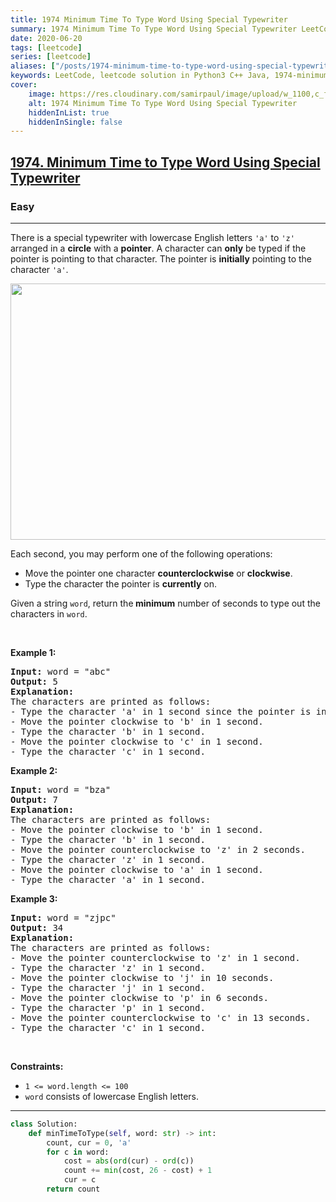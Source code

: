 ```yaml
---
title: 1974 Minimum Time To Type Word Using Special Typewriter
summary: 1974 Minimum Time To Type Word Using Special Typewriter LeetCode Solution Explained
date: 2020-06-20
tags: [leetcode]
series: [leetcode]
aliases: ["/posts/1974-minimum-time-to-type-word-using-special-typewriter", "/blog/posts/1974-minimum-time-to-type-word-using-special-typewriter", "/1974-minimum-time-to-type-word-using-special-typewriter"]
keywords: LeetCode, leetcode solution in Python3 C++ Java, 1974-minimum-time-to-type-word-using-special-typewriter solution
cover:
    image: https://res.cloudinary.com/samirpaul/image/upload/w_1100,c_fit,co_rgb:FFFFFF,l_text:Arial_70_bold:1974 Minimum Time To Type Word Using Special Typewriter/problem-solving.webp
    alt: 1974 Minimum Time To Type Word Using Special Typewriter
    hiddenInList: true
    hiddenInSingle: false
---
```



<h2><a href="https://leetcode.com/problems/minimum-time-to-type-word-using-special-typewriter/">1974. Minimum Time to Type Word Using Special Typewriter</a></h2><h3>Easy</h3><hr><div><p>There is a special typewriter with lowercase English letters <code>'a'</code> to <code>'z'</code> arranged in a <strong>circle</strong> with a <strong>pointer</strong>. A character can <strong>only</strong> be typed if the pointer is pointing to that character. The pointer is <strong>initially</strong> pointing to the character <code>'a'</code>.</p>
<img alt="" src="https://assets.leetcode.com/uploads/2021/07/31/chart.jpg" style="width: 530px; height: 410px;">
<p>Each second, you may perform one of the following operations:</p>

<ul>
	<li>Move the pointer one character <strong>counterclockwise</strong> or <strong>clockwise</strong>.</li>
	<li>Type the character the pointer is <strong>currently</strong> on.</li>
</ul>

<p>Given a string <code>word</code>, return the<strong> minimum</strong> number of seconds to type out the characters in <code>word</code>.</p>

<p>&nbsp;</p>
<p><strong>Example 1:</strong></p>

<pre><strong>Input:</strong> word = "abc"
<strong>Output:</strong> 5
<strong>Explanation: 
</strong>The characters are printed as follows:
- Type the character 'a' in 1 second since the pointer is initially on 'a'.
- Move the pointer clockwise to 'b' in 1 second.
- Type the character 'b' in 1 second.
- Move the pointer clockwise to 'c' in 1 second.
- Type the character 'c' in 1 second.
</pre>

<p><strong>Example 2:</strong></p>

<pre><strong>Input:</strong> word = "bza"
<strong>Output:</strong> 7
<strong>Explanation:
</strong>The characters are printed as follows:
- Move the pointer clockwise to 'b' in 1 second.
- Type the character 'b' in 1 second.
- Move the pointer counterclockwise to 'z' in 2 seconds.
- Type the character 'z' in 1 second.
- Move the pointer clockwise to 'a' in 1 second.
- Type the character 'a' in 1 second.
</pre>

<p><strong>Example 3:</strong></p>

<pre><strong>Input:</strong> word = "zjpc"
<strong>Output:</strong> 34
<strong>Explanation:</strong>
The characters are printed as follows:
- Move the pointer counterclockwise to 'z' in 1 second.
- Type the character 'z' in 1 second.
- Move the pointer clockwise to 'j' in 10 seconds.
- Type the character 'j' in 1 second.
- Move the pointer clockwise to 'p' in 6 seconds.
- Type the character 'p' in 1 second.
- Move the pointer counterclockwise to 'c' in 13 seconds.
- Type the character 'c' in 1 second.
</pre>

<p>&nbsp;</p>
<p><strong>Constraints:</strong></p>

<ul>
	<li><code>1 &lt;= word.length &lt;= 100</code></li>
	<li><code>word</code> consists of lowercase English letters.</li>
</ul>
</div>

---




```python
class Solution:
    def minTimeToType(self, word: str) -> int:
        count, cur = 0, 'a'
        for c in word:
            cost = abs(ord(cur) - ord(c))
            count += min(cost, 26 - cost) + 1
            cur = c
        return count
```
